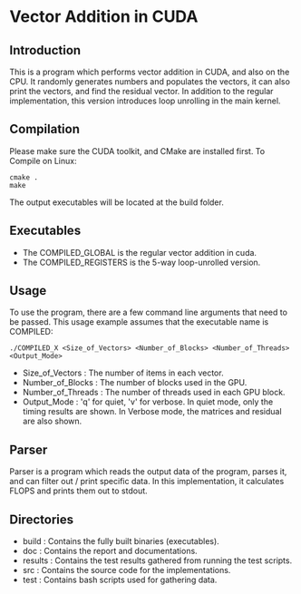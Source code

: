# Vector Addition in CUDA

## Introduction
This is a program which performs vector addition in CUDA, and also on the CPU.
It randomly generates numbers and populates the vectors, it can also print the
vectors, and find the residual vector. In addition to the regular implementation,
this version introduces loop unrolling in the main kernel.

## Compilation
Please make sure the CUDA toolkit, and CMake are installed first. To Compile on Linux:

    cmake .
    make

The output executables will be located at the build folder.

## Executables
* The COMPILED_GLOBAL is the regular vector addition in cuda.
* The COMPILED_REGISTERS is the 5-way loop-unrolled version.

## Usage
To use the program, there are a few command line arguments that need to be passed.
This usage example assumes that the executable name is COMPILED:

    ./COMPILED_X <Size_of_Vectors> <Number_of_Blocks> <Number_of_Threads> <Output_Mode>

* Size_of_Vectors   :  The number of items in each vector.
* Number_of_Blocks  :  The number of blocks used in the GPU.
* Number_of_Threads :  The number of threads used in each GPU block.
* Output_Mode       :  'q' for quiet, 'v' for verbose.
                       In quiet mode, only the timing results are shown.
                       In Verbose mode, the matrices and residual are also shown.

## Parser
Parser is a program which reads the output data of the program, parses it, and can filter out / print specific data. In this implementation, it calculates FLOPS and prints them out to stdout.

## Directories
* build     :   Contains the fully built binaries (executables).
* doc       :   Contains the report and documentations.
* results   :   Contains the test results gathered from running the test scripts.
* src       :   Contains the source code for the implementations.
* test      :   Contains bash scripts used for gathering data.
